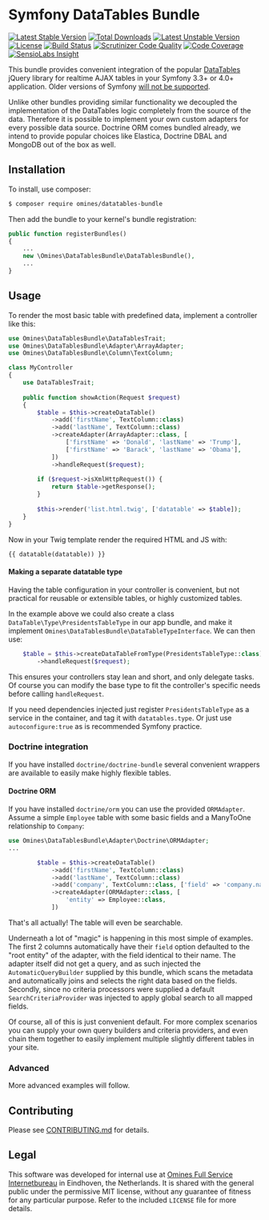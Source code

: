 # Symfony DataTables Bundle
[![Latest Stable Version](https://poser.pugx.org/omines/datatables-bundle/version)](https://packagist.org/packages/omines/datatables-bundle)
[![Total Downloads](https://poser.pugx.org/omines/datatables-bundle/downloads)](https://packagist.org/packages/omines/datatables-bundle)
[![Latest Unstable Version](https://poser.pugx.org/omines/datatables-bundle/v/unstable)](//packagist.org/packages/omines/datatables-bundle)
[![License](https://poser.pugx.org/omines/datatables-bundle/license)](https://packagist.org/packages/omines/datatables-bundle)
[![Build Status](https://travis-ci.org/omines/datatables-bundle.svg?branch=master)](https://travis-ci.org/omines/datatables-bundle)
[![Scrutinizer Code Quality](https://scrutinizer-ci.com/g/omines/datatables-bundle/badges/quality-score.png?b=master)](https://scrutinizer-ci.com/g/omines/datatables-bundle/?branch=master)
[![Code Coverage](https://scrutinizer-ci.com/g/omines/datatables-bundle/badges/coverage.png?b=master)](https://scrutinizer-ci.com/g/omines/datatables-bundle/?branch=master)
[![SensioLabs Insight](https://img.shields.io/sensiolabs/i/05d79ba2-cba4-4201-a17a-2868c51f9c6c.svg)](https://insight.sensiolabs.com/projects/05d79ba2-cba4-4201-a17a-2868c51f9c6c)

This bundle provides convenient integration of the popular [DataTables](https://datatables.net/) jQuery library
for realtime AJAX tables in your Symfony 3.3+ or 4.0+ application. Older versions of Symfony [will not be supported](https://github.com/omines/datatables-bundle/issues/1).

Unlike other bundles providing similar functionality we decoupled the implementation of the DataTables logic
completely from the source of the data. Therefore it is possible to implement your own custom adapters for
every possible data source. Doctrine ORM comes bundled already, we intend to provide popular choices like
Elastica, Doctrine DBAL and MongoDB out of the box as well. 

## Installation

To install, use composer:

```bash
$ composer require omines/datatables-bundle
```
Then add the bundle to your kernel's bundle registration:
```php
public function registerBundles()
{
    ...
    new \Omines\DataTablesBundle\DataTablesBundle(),
    ...
}
```

## Usage

To render the most basic table with predefined data, implement a controller like this:
```php
use Omines\DataTablesBundle\DataTablesTrait;
use Omines\DataTablesBundle\Adapter\ArrayAdapter;
use Omines\DataTablesBundle\Column\TextColumn;

class MyController
{
    use DataTablesTrait;
    
    public function showAction(Request $request)
    {
        $table = $this->createDataTable()
            ->add('firstName', TextColumn::class)
            ->add('lastName', TextColumn::class)
            ->createAdapter(ArrayAdapter::class, [
                ['firstName' => 'Donald', 'lastName' => 'Trump'],
                ['firstName' => 'Barack', 'lastName' => 'Obama'],
            ])
            ->handleRequest($request);
        
        if ($request->isXmlHttpRequest()) {
            return $table->getResponse();
        }
        
        $this->render('list.html.twig', ['datatable' => $table]);
    }
}

```
Now in your Twig template render the required HTML and JS with:
```twig
{{ datatable(datatable)) }}
```

#### Making a separate datatable type

Having the table configuration in your controller is convenient, but not practical for reusable or
extensible tables, or highly customized tables.

In the example above we could also create a class `DataTable\Type\PresidentsTableType` in our app bundle,
and make it implement `Omines\DataTablesBundle\DataTableTypeInterface`. We can then use:

```php
    $table = $this->createDataTableFromType(PresidentsTableType::class)
        ->handleRequest($request);
```
This ensures your controllers stay lean and short, and only delegate tasks. Of course you can modify
the base type to fit the controller's specific needs before calling `handleRequest`.

If you need dependencies injected just register `PresidentsTableType` as a service in the container, and
tag it with `datatables.type`. Or just use `autoconfigure:true` as is recommended Symfony practice.

### Doctrine integration

If you have installed `doctrine/doctrine-bundle` several convenient wrappers are available to easily make
highly flexible tables.

#### Doctrine ORM

If you have installed `doctrine/orm` you can use the provided `ORMAdapter`. Assume a simple `Employee` table
with some basic fields and a ManyToOne relationship to `Company`:
```php
use Omines\DataTablesBundle\Adapter\Doctrine\ORMAdapter;
...

        $table = $this->createDataTable()
            ->add('firstName', TextColumn::class)
            ->add('lastName', TextColumn::class)
            ->add('company', TextColumn::class, ['field' => 'company.name'])
            ->createAdapter(ORMAdapter::class, [
                'entity' => Employee::class,
            ])
```
That's all actually! The table will even be searchable.
 
Underneath a lot of "magic" is happening in this most simple of examples. The first 2 columns automatically
have their `field` option defaulted to the "root entity" of the adapter, with the field identical to their
name. The adapter itself did not get a query, and as such injected the `AutomaticQueryBuilder` supplied by
this bundle, which scans the metadata and automatically joins and selects the right data based on the fields.
Secondly, since no criteria processors were supplied a default `SearchCriteriaProvider` was injected to
apply global search to all mapped fields.

Of course, all of this is just convenient default. For more complex scenarios you can supply your own query
builders and criteria providers, and even chain them together to easily implement multiple slightly different
tables in your site.

### Advanced
More advanced examples will follow.

## Contributing

Please see [CONTRIBUTING.md](https://github.com/omines/datatables-bundle/blob/master/CONTRIBUTING.md) for details.

## Legal

This software was developed for internal use at [Omines Full Service Internetbureau](https://www.omines.nl/)
in Eindhoven, the Netherlands. It is shared with the general public under the permissive MIT license, without
any guarantee of fitness for any particular purpose. Refer to the included `LICENSE` file for more details.
